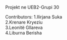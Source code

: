 Projekt ne UEB2-Grupi 30

Contributors:
1.Ilirjana Suka<br/>
2.Krenare Kryeziu<br/>
3.Leonitë Gllareva<br/>
4.Liburna Berisha
